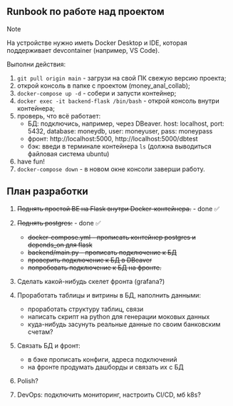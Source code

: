 ## Runbook по работе над проектом
> [!NOTE]  
> На устройстве нужно иметь Docker Desktop и IDE, которая поддерживает devcontainer (например, VS Code).

Выполни действия:
1) `git pull origin main` - загрузи на свой ПК свежую версию проекта;
2) открой консоль в папке с проектом (money_anal_collab);
3) `docker-compose up -d` - собери и запусти контейнер;
4) `docker exec -it backend-flask /bin/bash` - открой консоль внутри контейнера;
5) проверь, что всё работает: 
    - БД: подключись, например, через DBeaver. host: localhost, port: 5432, database: moneydb, user: moneyuser, pass: moneypass
    - фронт: http://localhost:5000, http://localhost:5000/dbtest
    - бэк: введи в терминале контейнера `ls` (должна выводиться файловая система ubuntu)
7) have fun!
7) `docker-compose down` - в новом окне консоли заверши работу.


## План разработки

1. ~~Поднять простой BE на Flask внутри Docker-контейнера.~~ - done ✅

2. ~~Поднять postgres:~~ - done ✅

    - ~~docker-compose.yml - прописать контейнер postgres и depends_on для flask~~
    - ~~backend/main.py - прописать подключение к БД~~
    - ~~проверить подключение к БД в DBeaver~~
    - ~~попробовать подключение к БД на фронте.~~

4. Сделать какой-нибудь скелет фронта (grafana?)

5. Проработать таблицы и витрины в БД, наполнить данными:

    - проработать структуру таблиц, связи
    - написать скрипт на python для генерации моковых данных
    - куда-нибудь засунуть реальные данные по своим банковским счетам?

5. Связать БД и фронт:

    - в бэке прописать конфиги, адреса подключений
    - на фронте продумать дашборды и связать их с БД

6. Polish? 

7. DevOps: подключить мониторинг, настроить CI/CD, мб k8s?
